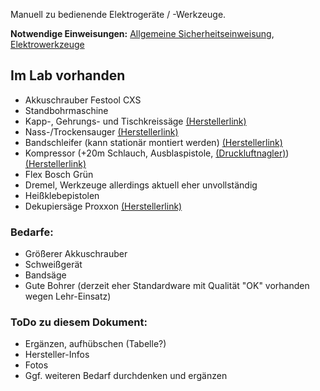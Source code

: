 Manuell zu bedienende Elektrogeräte / -Werkzeuge.

**Notwendige Einweisungen:** [Allgemeine Sicherheitseinweisung](!Einweisungen_und_Regeln/index), [Elektrowerkzeuge](!Einweisungen_und_Regeln/Einweisung_Elektro-Werkzeuge/index)

## Im Lab vorhanden

- Akkuschrauber Festool CXS
- Standbohrmaschine
- Kapp-, Gehrungs- und Tischkreissäge [(Herstellerlink)](http://de.ryobitools.eu/elektrowerkzeuge/halbstationare-gerate/rtms1800/rtms1800-g/)
- Nass-/Trockensauger [(Herstellerlink)](https://www.bosch-professional.com/de/de/gas-25-l-sfc-6152-ocs-p/)
- Bandschleifer (kann stationär montiert werden) [(Herstellerlink)](https://www.bosch-do-it.de/de/de/bosch-elektrowerkzeuge/werkzeuge/pbs-75-ae-3165140633185-199910.jsp)
- Kompressor (+20m Schlauch, Ausblaspistole, [(Druckluftnagler)](http://www.prebena.de/article/produkte/12-xr-serie-und-workline-set/288-2xr-es40)) [(Herstellerlink)](http://www.prebena.de/article/produkte/13-kompressoren/10-vigon-240)
- Flex Bosch Grün
- Dremel, Werkzeuge allerdings aktuell eher unvollständig
- Heißklebepistolen
- Dekupiersäge Proxxon [(Herstellerlink)](http://www.proxxon.com/de/micromot/28092.php)

### Bedarfe:
- Größerer Akkuschrauber
- Schweißgerät
- Bandsäge
- Gute Bohrer (derzeit eher Standardware mit Qualität "OK" vorhanden wegen Lehr-Einsatz)

### ToDo zu diesem Dokument:
- Ergänzen, aufhübschen (Tabelle?)
- Hersteller-Infos
- Fotos
- Ggf. weiteren Bedarf durchdenken und ergänzen
